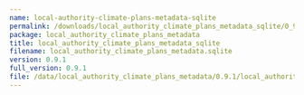 ```yaml
---
name: local-authority-climate-plans-metadata-sqlite
permalink: /downloads/local_authority_climate_plans_metadata_sqlite/0_9_1
package: local_authority_climate_plans_metadata
title: local_authority_climate_plans_metadata_sqlite
filename: local_authority_climate_plans_metadata.sqlite
version: 0.9.1
full_version: 0.9.1
file: /data/local_authority_climate_plans_metadata/0.9.1/local_authority_climate_plans_metadata.sqlite
---
```

